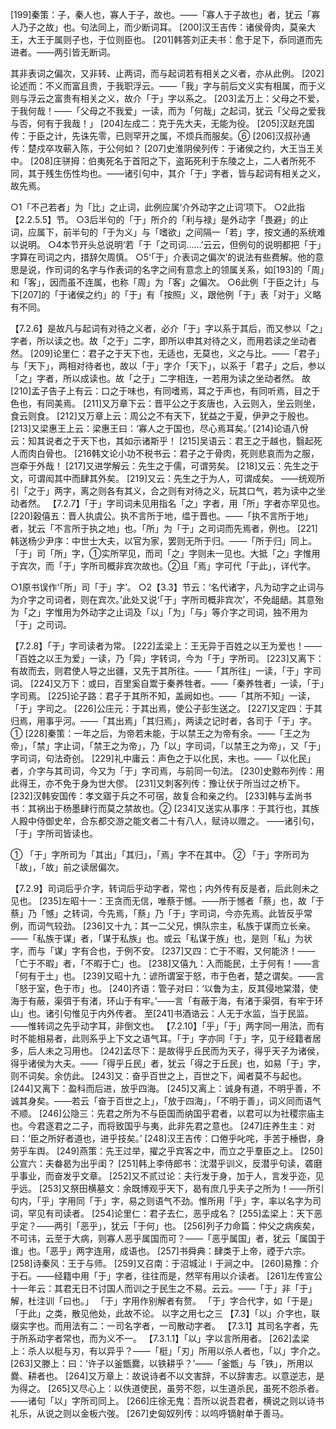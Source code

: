 <!-- { "loadSidebar": true } -->
[199]秦策：子，秦人也，寡人于子，故也。——「寡人于子故也」者，犹云「寡人乃子之故」也。句法同上，而少断词耳。
[200]汉王吉传：诸侯骨肉，莫亲大王，大王于属则子也，于位则臣也。
[201]韩答刘正夫书：愈于足下，忝同道而先进者。——两引皆无断词。

其非表词之偏次，又非转、止两词，而与起词若有相关之义者，亦从此例。
[202]论述而：不义而富且贵，于我职浮云。——「我」字与前后文义实有相属，而于义则与浮云之富贵有相关之义，故介「于」字以系之。
[203]孟万上：父母之不爱，于我何哉！——「父母之不我爱」一读，而为「何哉」之起词，犹云「父母之爱我与否，何有于我哉！」
[204]左成二：克于先大夫，无能为役。
[205]汉赵充国传：于臣之计，先诛先零，已则罕开之属，不烦兵而服矣。⑥
[206]汉叔孙通传：楚戍卒攻蕲入陈，于公何如？
[207]史淮阴侯列传：于诸侯之约，大王当王关中。
[208]庄骈拇：伯夷死名于首阳之下，盗跖死利于东陵之上，二人者所死不同，其于残生伤性均也。——诸引句中，其介「于」字者，皆与起词有相关之义，故先焉。

○1「不己若者」为「比」之止词，此例应属‘介外动字之止词’项下。
○2此指【2.2.5.5】节。
○3后半句的「于」所介的「利与禄」是外动字「畏避」的止词，应属下，前半句的「于为义」与「嗜欲」之间隔一「若」字，按文通的系统难以说明。
○4本节开头总说明‘若「于「之司词……’云云，但例句的说明都把「于」字算在司词之内，措辞欠周慎。
○5‘「于」介表词之偏次’的说法有些费解。他的意思是说，作司词的名字与作表词的名字之间有意念上的领属关系，如[193]的「周」和「客」，因而虽不连属，也称「周」为「客」之偏次。
○6此例「于臣之计」与下[207]的「于诸侯之约」的「于」有「按照」义，跟他例「于」表「对于」义略有不同。

【7.2.6】是故凡与起词有对待之义者，必介「于」字以系于其后，而又参以「之」字者，所以读之也。故「之于」二字，即所以申其对待之义，而用若读之坐动者然。
[209]论里仁：君子之于天下也，无适也，无莫也，义之与比。——「君子」与「天下」，两相对待者也，故以「于」字介「天下」，以系于「君子」之后，参以「之」字者，所以成读也。故「之于」二字相连，一若用为读之坐动者然。
故[210]孟子告子上有云：口之于味也，有同嗜焉，耳之于声也，有同听焉，目之于色也，有同美焉。
[211]又万章下云：晋平公之于亥唐也，入云则入，坐云则坐，食云则食。
[212]又万章上云：周公之不有天下，犹益之于夏，伊尹之于殷也。
[213]又梁惠王上云：梁惠王曰：‘寡人之于国也，尽心焉耳矣。’
[214]论语八佾云：知其说者之于天下也，其如示诸斯乎！
[215]吴语云：君王之于越也，翳起死人而肉白骨也。
[216韩文论小功不税书云：君子之于骨肉，死则悲哀而为之服，岂牵于外哉！
[217]又进学解云：先生之于儒，可谓劳矣。
[218]又云：先生之于文，可谓闳其中而肆其外矣。
[219]又云：先生之于为人，可谓成矣。
——统观所引「之于」两字，离之则各有其义，合之则有对待之义，玩其口气，若为读中之坐动者然。
【7.2.7】「于」字司词未见用指名「之」字者，用「所」字者亦罕见也。
[220]榖僖五：晋人执虞公。执不言所于地，缊于晋也。——「执不言所于地」者，犹云「不言所于执之地」也。「所」为「于」之司词而先焉者，例也。
[221]韩送杨少尹序：中世士大夫，以官为家，罢则无所于归。——「所于归」同上。「于」司「所」字，①实所罕见，而司「之」字则未一见也。大抵「之」字惟用于宾次，而「于」字所司概非宾次故也。②且「焉」字可代「于此」，详代字。

○1原书误作‘「所」司「于」字’。
○2【3.3】节云：‘名代诸字，凡为动字之止词与为介字之司词者，则在宾次。’此处又说‘「于」字所司概非宾次’，不免龃龉。其意殆为「之」字惟用为外动字之止词及「以」「为」「与」等介字之司词，独不用为「于」之司词。

【7.2.8】「于」字司读者为常。
    [222]孟梁上：王无异于百姓之以王为爱也！——「百姓之以王为爱」一读，乃「异」字转词，今为「于」字所司。
[223]又离下：有故而去，则君使人导之出疆，又先于其所往。——「其所往」一读，「于」字司词。
[224]又万下：或曰，百里奚自鬻于秦养牲者。——「秦养牲者」一读，「于」字司焉。
[225]论子路：君子于其所不知，盖阙如也。——「其所不知」一读，「于」字司之。
[226]公庄元：于其出焉，使公子彭生送之。
[227]又定四：于其归焉，用事乎河。——「其出焉」「其归焉」，两读之记时者，各司于「于」字。①
[228]秦策：一年之后，为帝若未能，于以禁王之为帝有余。——「王之为帝」，「禁」字止词，「禁王之为帝」，乃「以」字司词，「以禁王之为帝」，又「于」字司词，句法奇创。
[229]礼中庸云：声色之于以化民，末也。——「以化民」者，介字与其司词，今又为「于」字司焉，与前同一句法。
[230]史黥布列传：用此得王，亦不免于身为世大僇。
[231]又刺客列传：豫让伏于所当过之桥下。
[232]汉韩安国传：孝文寤于兵之不可宿，故复合和亲之约。
[233]韩与孟尚书书：其祸出于杨墨肆行而莫之禁故也。②
[234]又送实从事序：于其行也，其族人殿中侍御史牟，合东都交游之能文者二十有八人，赋诗以赠之。
——诸引句，「于」字所司皆读也。

① 「于」字所司为「其出」「其归」，「焉」字不在其中。
② 「于」字所司为「故」，「故」前之读居偏次。

【7.2.9】司词后乎介字，转词后乎动字者，常也；内外传有反是者，后此则未之见也。
[235]左昭十一：王贪而无信，唯蔡于憾。——所于憾者「蔡」也，故「于蔡」乃「憾」之转词，今先焉，「蔡」乃「于」字司词，今亦先焉。此皆反乎常例，而词气较劲。
[236]又十九：其一二父兄，惧队宗主，私族于谋而立长亲。——「私族于谋」者，「谋于私族」也。或云「私谋于族」也，是则「私」为状字，而与「谋」字有合也，于例不安。
[237]又四：亡于不暇，又何能济！——「亡于不暇」者，「不暇于亡」也。
[238]又僖九：入而能民，土于何有！——言「何有于土」也。
[239]又昭十九：谚所谓室于怒，市于色者，楚之谓矣。——言「怒于室，色于市」也。
[240]齐语：管子对曰：‘以鲁为主，反其侵地棠潜，使海于有蔽，渠弭于有渚，环山于有牢。’——言「有蔽于海，有渚于渠弭，有牢于环山」也。诸引句惟见于内外传者。
至[241]书酒诰云：人无于水监，当于民监。——惟转词之先乎动字耳，非倒文也。
【7.2.10】「乎」「于」两字同一用法，而有时不能相易者，此则系乎上下文之语气耳。「于」字亦同「于」字，见于经籍者居多，后人未之习用也。
[242]孟尽下：是故得乎丘民而为天子，得乎天子为诸侯，得乎诸侯为大夫。——「得乎丘民」者，犹云「得之于丘民」也，如易「于」字，则不词矣。余仿此。
[243]又：奋乎百世之上，百世之下，闻者莫不与起也。
[244]又离下：盈科而后进，放乎四海。
[245]又离上：诚身有道，不明乎善，不诚其身矣。——若云「奋于百世之上」，「放于四海」，「不明于善」，词义同而语气不顺。
[246]公隐三：先君之所为不与臣国而纳国乎君者，以君可以为社稷宗庙主也。今君逐君之二子，而将致国乎与夷，此非先君之意也。
[247]庄养生主：对曰：‘臣之所好者道也，进乎技矣。’
[248]汉王吉传：口倦乎叱咤，手苦于棰辔，身劳乎车舆。
[249]燕策：先王过举，擢之乎宾客之中，而立之乎羣臣之上。
[250]公宣六：夫畚曷为出乎闺？
[251]韩上李侍郎书：沈潜乎训义，反潜乎句读，砻磨乎事业，而奋发乎文章。
[252]又不贰过论：夫行发于身，加于人，言发乎迩，见乎远。
[253]又祭田横墓文：余既博观乎天下，曷有庶几乎夫子之所为！——所引句内，「乎」字用同「于」字，易之则语气不劲。惟所用「乎」字，率以名字为司词，罕见有司读者。
[254]论里仁：君子去仁，恶乎成名？
[255]孟梁上：天下恶乎定？——两引「恶乎」，犹云「于何」也。
[256]列子力命篇：仲父之病疾矣，不可讳，云至于大病，则寡人恶乎属国而可？——「恶乎属国」者，犹云「属国于谁」也。「恶乎」两字连用，成语也。
[257]书舜典：肆类于上帝，禋于六宗。
[258]诗秦风：王于与师。
[259]又召南：于沼城沚∣于涧之中。
[260]易豫：介于石。——经籍中用「于」字者，往往而是，然罕有用以介读者。
[261]左传宣公十一年云：其君无日不讨国人而训之于民生之不易。云云。——「于」非「于」解，杜注训「曰也。」
「于」字用作别解者有赘。
「于」字合代字，如「于是」「于此」之类，散见他处，此故不论。
以字之用七之三
【7.3】「以」介字也，联缀实字也。而用法有二：一司名字者，一司散动字者。
【7.3.1】其司名字者，先于所系动字者常也，而为义不一。
【7.3.1.1】「以」字以言所用者。
[262]孟梁上：杀人以梃与刃，有以异乎？——「梃」「刃」所用以杀人者也，「以」字介之。
[263]又滕上：曰：‘许子以釜甑爨，以铁耕乎？’——「釜甑」与「铁」，所用以爨、耕者也。
[264]又万章上：故说诗者不以文害辞，不以辞害志。以意逆志，是为得之。
[265]又尽心上：以佚道使民，虽劳不怨，以生道杀民，虽死不怨杀者。——诸句「以」字所司同上。
[266]庄徐无鬼：吾所以说吾君者，横说之则以诗书礼乐，从说之则以金板六弢。
[267]史匈奴列传：以呜呼镝射单于善马。
